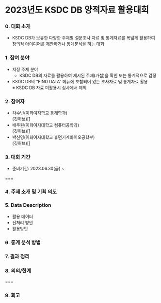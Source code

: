 # **2023년도 KSDC DB 양적자료 활용대회**

### **0. 대회 소개**
- KSDC DB가 보유한 다양한 주제별 설문조사 자료 및 통계자료를 폭넓게 활용하여 창의적 아이디어를 제안하거나 통계분석을 하는 대회

### **1. 참여 분야**
- 지정 주제 분야
  - KSDC DB의 자료를 활용하여 제시된 주제(가설)을 확인 또는 통계적으로 검정
- KSDC DB의 “FIND DATA” 메뉴에 포함되어 있는 조사자료 및 통계자료 활용  
※ KSDC DB 자료 미활용시 심사에서 제외

### **2. 참여자**
- 차수빈(이화여자학교 통계학과)  
  (깃허브)[]
- 배주원(이화여자대학교 컴퓨터공학과)    
  (깃허브)[]
- 박신영(이화여자대학교 휴먼기계바이오공학부)  
  (깃허브)[]

### **3. 대회 기간**
- 준비기간: 2023.06.30(금) ~

===
### **4. 주제 소개 및 기획 의도**

### **5. Data Description**
- 활용 데이터
- 전처리 방안
- 활용방안

### **6. 통계 분석 방법**

### **7. 결과 정리**

### **8. 의의/한계**

===
### **9. 회고**


